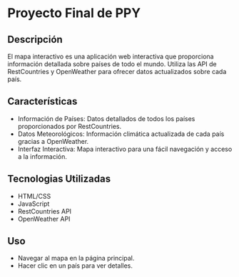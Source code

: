 # Proyecto Final de PPY
## Descripción
El mapa interactivo es una aplicación web interactiva que proporciona información detallada sobre países de todo el mundo. 
Utiliza las API de RestCountries y OpenWeather para ofrecer datos actualizados sobre cada país.

## Características
* Información de Países: Datos detallados de todos los países proporcionados por RestCountries.
* Datos Meteorológicos: Información climática actualizada de cada país gracias a OpenWeather.
* Interfaz Interactiva: Mapa interactivo para una fácil navegación y acceso a la información.

## Tecnologias Utilizadas
* HTML/CSS
* JavaScript
* RestCountries API
* OpenWeather API

## Uso 
* Navegar al mapa en la página principal.
* Hacer clic en un país para ver detalles.

